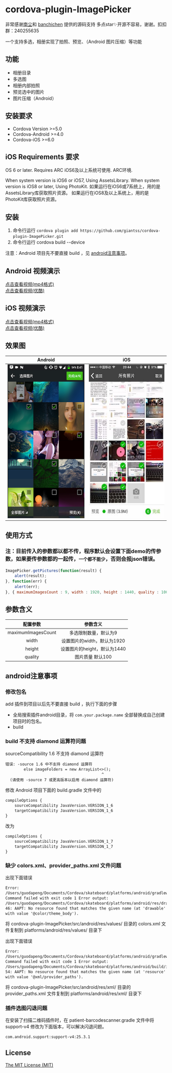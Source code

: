 # cordova-plugin-ImagePicker

非常感谢[南尘](https://github.com/nanchen2251)和 [banchichen](https://github.com/banchichen) 提供的源码支持 多点star✨开源不容易，谢谢。扣扣群：240255635

一个支持多选，相册实现了拍照、预览、（Android 图片压缩）等功能

## 功能

- 相册目录
- 多选图
- 相册内部拍照
- 预览选中的图片
- 图片压缩（Android）

## 安装要求

- Cordova Version >=5.0
- Cordova-Android >=4.0
- Cordova-iOS >=6.0

## iOS Requirements 要求

OS 6 or later. Requires ARC iOS6及以上系统可使用. ARC环境.

When system version is iOS6 or iOS7, Using AssetsLibrary. When system version is iOS8 or later, Using PhotoKit. 如果运行在iOS6或7系统上，用的是AssetsLibrary库获取照片资源。 如果运行在iOS8及以上系统上，用的是PhotoKit库获取照片资源。

## 安装

1. 命令行运行 `cordova plugin add https://github.com/giantss/cordova-plugin-ImagePicker.git`
2. 命令行运行 cordova build --device

注意：Android 项目先不要直接 build ，见 [android注意事项](#android注意事项)。

## Android 视频演示

[点击查看视频(mp4格式)](http://oqdxjvpc7.bkt.clouddn.com/111.mp4)<br>
[点击查看视频(优酷)](http://v.youku.com/v_show/id_XMjg0NDg0NDIyMA==.html)

## iOS 视频演示

[点击查看视频(mp4格式)](http://oqdxjvpc7.bkt.clouddn.com/ios1.mp4)<br>
[点击查看视频(优酷)](http://v.youku.com/v_show/id_XMjg0NDg0NTU4OA==.html)

## 效果图

| Android         | iOS          |
|:---------------:|:------------:|
| <img src="./res/android.png" width="270px" height="480"> | <img src="./res/ios.jpg" width="270px" height="480"> |

## 使用方式

### 注：目前传入的参数都以都不传，程序默认会设置下面demo的传参数，如果要传参数都的一起传，`一个都不能少`，否则会报json错误。

```javascript
ImagePicker.getPictures(function(result) {
    alert(result);
}, function(err) {
    alert(err);
}, { maximumImagesCount : 9, width : 1920, height : 1440, quality : 100 });
```

## 参数含义

| 配置参数            | 参数含义                   |
|:------------------:|:-------------------------:|
| maximumImagesCount | 多选限制数量，默认为9        |
| width              | 设置图片的width，默认为1920   |
| height             | 设置图片的height，默认为1440  |
| quality            | 图片质量 默认100            |

## android注意事项

### 修改包名
add 插件到项目以后先不要直接 build ，执行下面的步骤

- 全局搜索插件android目录，将 `com.your.package.name` 全部替换成自己创建项目时的包名。
- build

### build 不支持 diamond 运算符问题
sourceCompatibility 1.6 不支持 diamond 运算符
```
错误: -source 1.6 中不支持 diamond 运算符
        else imageFolders = new ArrayList<>();
                                          ^
  (请使用 -source 7 或更高版本以启用 diamond 运算符)
```
修改 Android 项目下面的 build.gradle 文件中的
```
compileOptions {
    sourceCompatibility JavaVersion.VERSION_1_6
    targetCompatibility JavaVersion.VERSION_1_6
}
```
改为
```
compileOptions {
    sourceCompatibility JavaVersion.VERSION_1_7
    targetCompatibility JavaVersion.VERSION_1_7
}
```

### 缺少 colors.xml、provider_paths.xml 文件问题
出现下面错误
```
Error: /Users/guodapeng/Documents/Cordova/skateboard/platforms/android/gradlew: Command failed with exit code 1 Error output:
/Users/guodapeng/Documents/Cordova/skateboard/platforms/android/res/drawable/selector_back_press.xml:4:29-46: AAPT: No resource found that matches the given name (at 'drawable' with value '@color/theme_body').
```
将 cordova-plugin-ImagePicker/src/android/res/values/ 目录的 colors.xml 文件复制到 platforms/android/res/values/ 目录下

出现下面错误
```
Error: /Users/guodapeng/Documents/Cordova/skateboard/platforms/android/gradlew: Command failed with exit code 1 Error output:
/Users/guodapeng/Documents/Cordova/skateboard/platforms/android/build/intermediates/manifests/full/debug/AndroidManifest.xml:66:35-54: AAPT: No resource found that matches the given name (at 'resource' with value '@xml/provider_paths').
```
将 cordova-plugin-ImagePicker/src/android/res/xml/ 目录的 provider_paths.xml 文件复制到 platforms/android/res/xml/ 目录下

### 插件选图闪退问题
在安装了扫描二维码插件时，在 patient-barcodescanner.gradle 文件中将 support-v4 修改为下面版本，可以解决闪退问题。
```
com.android.support:support-v4:25.3.1
```

## License

[The MIT License (MIT)](http://www.opensource.org/licenses/mit-license.html)
